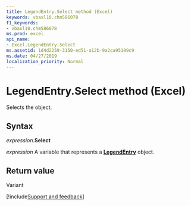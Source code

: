 ```yaml
---
title: LegendEntry.Select method (Excel)
keywords: vbaxl10.chm586078
f1_keywords:
- vbaxl10.chm586078
ms.prod: excel
api_name:
- Excel.LegendEntry.Select
ms.assetid: 1d4d2259-3150-ed51-a12b-9a2ca95109c9
ms.date: 04/27/2019
localization_priority: Normal
---
```



# LegendEntry.Select method (Excel)

Selects the object.


## Syntax

_expression_.**Select**

_expression_ A variable that represents a **[LegendEntry](excel.legendentry(object).md)** object.


## Return value

Variant




[!include[Support and feedback](~/includes/feedback-boilerplate.md)]